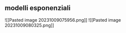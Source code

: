 



## modelli esponenziali

![[Pasted image 20231009075956.png]]
![[Pasted image 20231009080325.png]]

